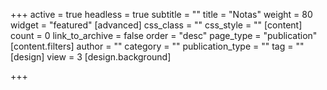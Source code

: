 +++
active = true
headless = true
subtitle = ""
title = "Notas"
weight = 80
widget = "featured"
[advanced]
css_class = ""
css_style = ""
[content]
count = 0
link_to_archive = false
order = "desc"
page_type = "publication"
[content.filters]
author = ""
category = ""
publication_type = ""
tag = ""
[design]
view = 3
[design.background]

+++
